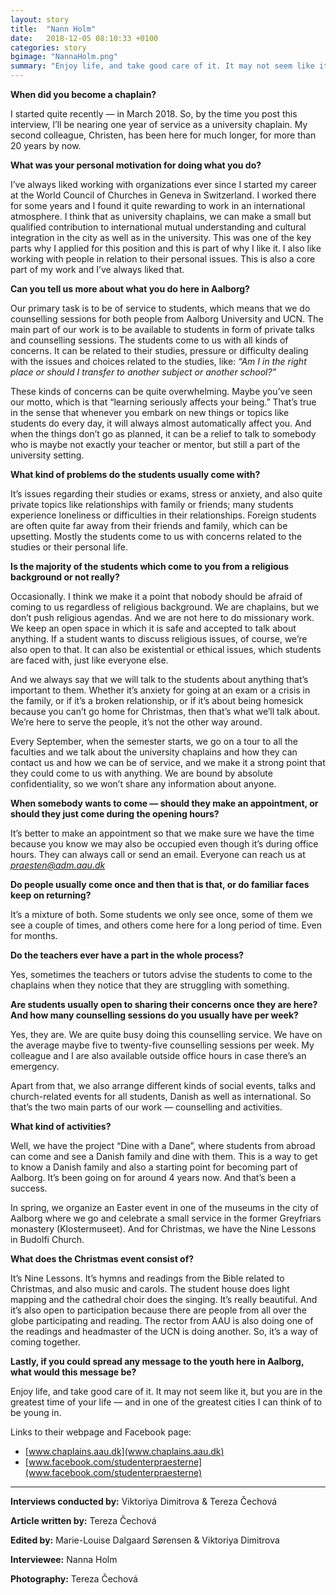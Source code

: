 ```yaml
---
layout: story
title:  "Nann Holm"
date:   2018-12-05 08:10:33 +0100
categories: story
bgimage: "NannaHolm.png"
summary: "Enjoy life, and take good care of it. It may not seem like it, but you are in the greatest time of your life — and in one of the greatest cities I can think of to be young in."
---
```

**When did you become a chaplain?**

I started quite recently — in March 2018. So, by the time you post this interview, I’ll be nearing one year of service as a university chaplain. My second colleague, Christen, has been here for much longer, for more than 20 years by now.

**What was your personal motivation for doing what you do?**

I’ve always liked working with organizations ever since I started my career at the World Council of Churches in Geneva in Switzerland. I worked there for some years and I found it quite rewarding to work in an international atmosphere. I think that as university chaplains, we can make a small but qualified contribution to international mutual understanding and cultural integration in the city as well as in the university. This was one of the key parts why I applied for this position and this is part of why I like it. I also like working with people in relation to their personal issues. This is also a core part of my work and I’ve always liked that.

**Can you tell us more about what you do here in Aalborg?**

Our primary task is to be of service to students, which means that we do counselling sessions for both people from Aalborg University and UCN. The main part of our work is to be available to students in form of private talks and counselling sessions. The students come to us with all kinds of concerns. It can be related to their studies, pressure or difficulty dealing with the issues and choices related to the studies, like: *“Am I in the right place or should I transfer to another subject or another school?”*

These kinds of concerns can be quite overwhelming. Maybe you’ve seen our motto, which is that “learning seriously affects your being.” That’s true in the sense that whenever you embark on new things or topics like students do every day, it will always almost automatically affect you. And when the things don’t go as planned, it can be a relief to talk to somebody who is maybe not exactly your teacher or mentor, but still a part of the university setting.

**What kind of problems do the students usually come with?**

It’s issues regarding their studies or exams, stress or anxiety, and also quite private topics like relationships with family or friends; many students experience loneliness or difficulties in their relationships. Foreign students are often quite far away from their friends and family, which can be upsetting. Mostly the students come to us with concerns related to the studies or their personal life.

**Is the majority of the students which come to you from a religious background or not really?**

Occasionally. I think we make it a point that nobody should be afraid of coming to us regardless of religious background. We are chaplains, but we don’t push religious agendas. And we are not here to do missionary work. We keep an open space in which it is safe and accepted to talk about anything. If a student wants to discuss religious issues, of course, we’re also open to that. It can also be existential or ethical issues, which students are faced with, just like everyone else.

And we always say that we will talk to the students about anything that’s important to them. Whether it’s anxiety for going at an exam or a crisis in the family, or if it’s a broken relationship, or if it’s about being homesick because you can’t go home for Christmas, then that’s what we’ll talk about. We’re here to serve the people, it’s not the other way around.

Every September, when the semester starts, we go on a tour to all the faculties and we talk about the university chaplains and how they can contact us and how we can be of service, and we make it a strong point that they could come to us with anything. We are bound by absolute confidentiality, so we won’t share any information about anyone.

**When somebody wants to come — should they make an appointment, or should they just come during the opening hours?**

It’s better to make an appointment so that we make sure we have the time because you know we may also be occupied even though it’s during office hours. They can always call or send an email. Everyone can reach us at *praesten@adm.aau.dk*

**Do people usually come once and then that is that, or do familiar faces keep on returning?**

It’s a mixture of both. Some students we only see once, some of them we see a couple of times, and others come here for a long period of time. Even for months.

**Do the teachers ever have a part in the whole process?**

Yes, sometimes the teachers or tutors advise the students to come to the chaplains when they notice that they are struggling with something.

**Are students usually open to sharing their concerns once they are here? And how many counselling sessions do you usually have per week?**

Yes, they are. We are quite busy doing this counselling service. We have on the average maybe five to twenty-five counselling sessions per week. My colleague and I are also available outside office hours in case there’s an emergency.

Apart from that, we also arrange different kinds of social events, talks and church-related events for all students, Danish as well as international. So that’s the two main parts of our work — counselling and activities.

**What kind of activities?**

Well, we have the project “Dine with a Dane”, where students from abroad can come and see a Danish family and dine with them. This is a way to get to know a Danish family and also a starting point for becoming part of Aalborg. It’s been going on for around 4 years now. And that’s been a success.

In spring, we organize an Easter event in one of the museums in the city of Aalborg where we go and celebrate a small service in the former Greyfriars monastery (Klostermuseet). And for Christmas, we have the Nine Lessons in Budolfi Church.

**What does the Christmas event consist of?**

It’s Nine Lessons. It’s hymns and readings from the Bible related to Christmas, and also music and carols. The student house does light mapping and the cathedral choir does the singing. It’s really beautiful. And it’s also open to participation because there are people from all over the globe participating and reading. The rector from AAU is also doing one of the readings and headmaster of the UCN is doing another. So, it’s a way of coming together.

**Lastly, if you could spread any message to the youth here in Aalborg, what would this message be?**

Enjoy life, and take good care of it. It may not seem like it, but you are in the greatest time of your life — and in one of the greatest cities I can think of to be young in.

Links to their webpage and Facebook page:
- [www.chaplains.aau.dk](www.chaplains.aau.dk)
- [www.facebook.com/studenterpraesterne](www.facebook.com/studenterpraesterne)


____________

**Interviews conducted by:** Viktoriya Dimitrova & Tereza Čechová

**Article written by:** Tereza Čechová

**Edited by:** Marie-Louise Dalgaard Sørensen & Viktoriya Dimitrova

**Interviewee:** Nanna Holm

**Photography:** Tereza Čechová
